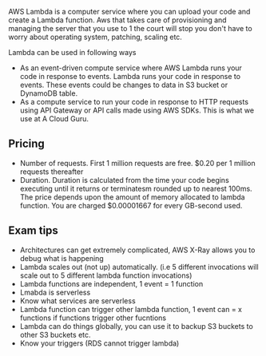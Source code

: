 AWS Lambda is a computer service where you can upload your code and create a Lambda function. Aws that takes care of provisioning and managing the server that you use to 1 the court will stop you don't have to worry about operating system, patching, scaling etc.

Lambda can be used in following ways
- As an event-driven compute service where AWS Lambda runs your code in response to events. Lambda runs your code in response to events. These events could be changes to data in S3 bucket or DynamoDB table.
- As a compute service to run your code in response to HTTP requests using API Gateway or API calls made using AWS SDKs. This is what we use at A Cloud Guru.


Pricing
---
- Number of requests. First 1 million requests are free. $0.20 per 1 million requests thereafter
- Duration. Duration is calculated from the time your code begins executing until it returns or terminatesm rounded up to nearest 100ms. The price depends upon the amount of memory allocated to lambda function. You are charged $0.00001667 for every GB-second used.

Exam tips
---
- Architectures can get extremely complicated, AWS X-Ray allows you to debug what is happening
- Lambda scales out (not up) automatically. (i.e 5 different invocations will scale out to 5 different lambda function invocations)
- Lambda functions are independent, 1 event = 1 function
- Lmabda is serverless
- Know what services are serverless
- Lambda function can trigger other lambda function, 1 event can = x functions if functions trigger other fucntions
- Lambda can do things globally, you can use it to backup S3 buckets to other S3 buckets etc.
- Know your triggers (RDS cannot trigger lambda)




